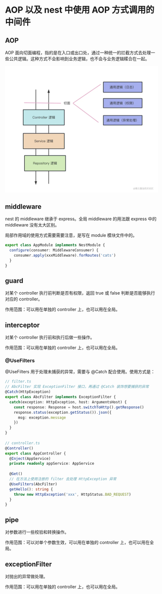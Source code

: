 # AOP 以及 nest 中使用 AOP 方式调用的中间件

## AOP

AOP 面向切面编程，指的是在入口或出口处，通过一种统一的拦截方式去处理一些公共逻辑。这种方式不会影响到业务逻辑，也不会与业务逻辑糅合在一起。

![image](../assets/aop.png)

## middleware

nest 的 middleware 继承于 express。全局 middleware 的用法跟 express 中的 middleware 没有太大区别。

局部作用域的使用方式需要需要注意，是写在 module 模块文件中的。

```typescript
export class AppModule implements NestModule {
  configure(consumer: MiddlewareConsumer) {
    consumer.apply(xxxMiddleware).forRoutes('cats')
  }
}
```

## guard

对某个 controller 执行前判断是否有权限，返回 true 或 false 判断是否能够执行对应的 controller。

作用范围：可以用在单独的 controller 上，也可以用在全局。

## interceptor

对某个 controller 执行前和执行后做一些操作。

作用范围：可以用在单独的 controller 上，也可以用在全局。

### @UseFilters

@UseFilters 用于处理未捕获的异常，需要与 @Catch 配合使用。使用方式是：

```ts
// filter.ts
// AbcFilter 实现 ExceptionFilter 接口，再通过 @Catch 装饰想要捕获的异常
@Catch(HttpException)
export class AbcFilter implements ExceptionFilter {
  catch(exception: HttpException, host: ArgumentsHost) {
    const response: Response = host.switchToHttp().getResponse()
    response.status(exception.getStatus()).json({
      msg: exception.message
    })
  }
}

// controller.ts
@Controller()
export class AppController {
  @Inject(AppService)
  private readonly appService: AppService

  @Get()
  // 在方法上使用注册的 filter 去处理 HttpException 异常
  @UseFilters(AbcFilter)
  getHello(): string {
    throw new HttpException('xxx', HttpStatus.BAD_REQUEST)
  }
}
```

## pipe

对参数进行一些校验和转换操作。

作用范围：可以对单个参数生效，可以用在单独的 controller 上，也可以用在全局。

## exceptionFilter

对抛出的异常做处理。

作用范围：可以用在单独的 controller 上，也可以用在全局。
